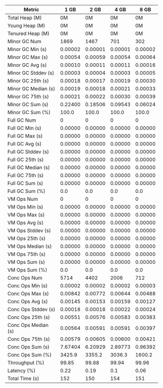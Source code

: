 | Metric | 1 GB | 2 GB | 4 GB | 8 GB |
|------|----|----|----|----|
| Total Heap (M) | 0M | 0M | 0M | 0M |
| Young Heap (M) | 0M | 0M | 0M | 0M |
| Tenured Heap (M) | 0M | 0M | 0M | 0M |
| Minor GC Num | 1869 | 1467 | 701 | 302 |
| Minor GC Min (s) | 0.00002 | 0.00001 | 0.00001 | 0.00002 |
| Minor GC Max (s) | 0.00054 | 0.00059 | 0.00054 | 0.00064 |
| Minor GC Avg (s) | 0.00010 | 0.00011 | 0.00011 | 0.00016 |
| Minor GC Stddev (s) | 0.00003 | 0.00004 | 0.00003 | 0.00005 |
| Minor GC 25th (s) | 0.00018 | 0.00017 | 0.00019 | 0.00030 |
| Minor GC Median (s) | 0.00019 | 0.00018 | 0.00021 | 0.00033 |
| Minor GC 75th (s) | 0.00021 | 0.00022 | 0.00030 | 0.00039 |
| Minor GC Sum (s) | 0.22400 | 0.18506 | 0.09543 | 0.06024 |
| Minor GC Sum (%) | 100.0 | 100.0 | 100.0 | 100.0 |
| Full GC Num | 0 | 0 | 0 | 0 |
| Full GC Min (s) | 0.00000 | 0.00000 | 0.00000 | 0.00000 |
| Full GC Max (s) | 0.00000 | 0.00000 | 0.00000 | 0.00000 |
| Full GC Avg (s) | 0.00000 | 0.00000 | 0.00000 | 0.00000 |
| Full GC Stddev (s) | 0.00000 | 0.00000 | 0.00000 | 0.00000 |
| Full GC 25th (s) | 0.00000 | 0.00000 | 0.00000 | 0.00000 |
| Full GC Median (s) | 0.00000 | 0.00000 | 0.00000 | 0.00000 |
| Full GC 75th (s) | 0.00000 | 0.00000 | 0.00000 | 0.00000 |
| Full GC Sum (s) | 0.00000 | 0.00000 | 0.00000 | 0.00000 |
| Full GC Sum (%) | 0.0 | 0.0 | 0.0 | 0.0 |
| VM Ops Num | 0 | 0 | 0 | 0 |
| VM Ops Min (s) | 0.00000 | 0.00000 | 0.00000 | 0.00000 |
| VM Ops Max (s) | 0.00000 | 0.00000 | 0.00000 | 0.00000 |
| VM Ops Avg (s) | 0.00000 | 0.00000 | 0.00000 | 0.00000 |
| VM Ops Stddev (s) | 0.00000 | 0.00000 | 0.00000 | 0.00000 |
| VM Ops 25th (s) | 0.00000 | 0.00000 | 0.00000 | 0.00000 |
| VM Ops Median (s) | 0.00000 | 0.00000 | 0.00000 | 0.00000 |
| VM Ops 75th (s) | 0.00000 | 0.00000 | 0.00000 | 0.00000 |
| VM Ops Sum (s) | 0.00000 | 0.00000 | 0.00000 | 0.00000 |
| VM Ops Sum (%) | 0.0 | 0.0 | 0.0 | 0.0 |
| Conc Ops Num | 5714 | 4402 | 2006 | 712 |
| Conc Ops Min (s) | 0.00002 | 0.00002 | 0.00002 | 0.00003 |
| Conc Ops Max (s) | 0.00842 | 0.00772 | 0.00644 | 0.00488 |
| Conc Ops Avg (s) | 0.00145 | 0.00153 | 0.00159 | 0.00127 |
| Conc Ops Stddev (s) | 0.00018 | 0.00018 | 0.00022 | 0.00024 |
| Conc Ops 25th (s) | 0.00551 | 0.00576 | 0.00583 | 0.00383 |
| Conc Ops Median (s) | 0.00564 | 0.00591 | 0.00591 | 0.00397 |
| Conc Ops 75th (s) | 0.00579 | 0.00605 | 0.00600 | 0.00421 |
| Conc Ops Sum (s) | 7.67404 | 6.20929 | 2.89773 | 0.96392 |
| Conc Ops Sum (%) | 3425.9 | 3355.2 | 3036.3 | 1600.2 |
| Throughput (%) | 99.85 | 99.88 | 99.94 | 99.96 |
| Latency (%) | 0.22 | 0.19 | 0.1 | 0.06 |
| Total Time (s) | 152 | 150 | 154 | 151 |
